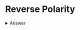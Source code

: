 # Reverse Polarity

<details>

<summary markdown="span">Answer</summary>

flag :``
CTF{Bit_Flippin}
``
</details>